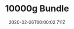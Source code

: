 ---
templateKey: blog-post
featuredpost: false
date: 2020-02-26T00:00:02.711Z
featuredimage: /img/10000g_Bundle.png
title: 10000g Bundle
description: Vault
reward: Lightning Rod (1)
tags:
  - 10000g
  - bundles
  - Vault
---
